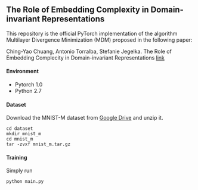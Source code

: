 ## The Role of Embedding Complexity in Domain-invariant Representations
This repository is the official PyTorch implementation of the algorithm Multilayer Divergence Minimization (MDM) proposed in the following paper:   

Ching-Yao Chuang, Antonio Torralba, Stefanie Jegelka. The Role of Embedding Complecity in Domain-invariant Representations [link](https://arxiv.org/pdf/1910.05804.pdf)

#### Environment
- Pytorch 1.0
- Python 2.7

#### Dataset

Download the MNIST-M dataset from [Google Drive](https://drive.google.com/open?id=1iij6oj3akjJtaVe9eV-6UnRPJSO4GpdH) and unzip it. 
```
cd dataset
mkdir mnist_m
cd mnist_m
tar -zvxf mnist_m.tar.gz
```

#### Training
Simply run

```
python main.py
```

